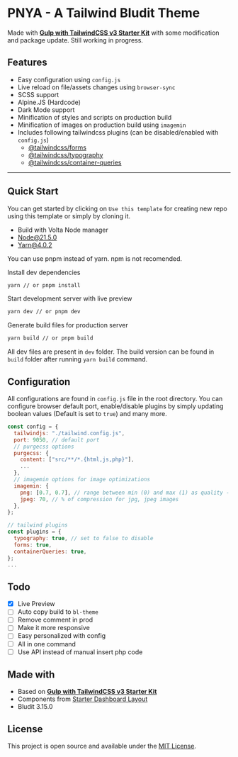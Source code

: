 # PNYA - A Tailwind Bludit Theme

Made with **[Gulp with TailwindCSS v3 Starter Kit](https://github.com/lazymozek/gulp-with-tailwindcss)** with some modification and package update. Still working in progress.

## Features

* Easy configuration using `config.js`
* Live reload on file/assets changes using `browser-sync`
* SCSS support
* Alpine.JS (Hardcode)
* Dark Mode support
* Minification of styles and scripts on production build
* Minification of images on production build using `imagemin`
* Includes following tailwindcss plugins (can be disabled/enabled with `config.js`)
    * [@tailwindcss/forms](https://github.com/tailwindlabs/tailwindcss-forms)
    * [@tailwindcss/typography](https://tailwindcss.com/docs/typography-plugin)
    * [@tailwindcss/container-queries](https://github.com/tailwindlabs/tailwindcss-container-queries)

***

## Quick Start

You can get started by clicking on `Use this template` for creating new repo using this template or simply by cloning it.

* Build with Volta Node manager
* Node@21.5.0
* Yarn@4.0.2

You can use pnpm instead of yarn. npm is not recomended.

Install dev dependencies

```sh
yarn // or pnpm install
```

Start development server with live preview

```sh
yarn dev // or pnpm dev
```

Generate build files for production server

```sh
yarn build // or pnpm build
```

All dev files are present in `dev` folder. The build version can be found in `build` folder after running `yarn build` command.

## Configuration

All configurations are found in `config.js` file in the root directory. You can configure browser default port, enable/disable plugins by simply updating boolean values (Default is set to `true`) and many more.

```js
const config = {
  tailwindjs: "./tailwind.config.js",
  port: 9050, // default port
  // purgecss options
  purgecss: {
    content: ["src/**/*.{html,js,php}"],
    ...
  },
  // imagemin options for image optimizations
  imagemin: {
    png: [0.7, 0.7], // range between min (0) and max (1) as quality - 70% with current values for png images,
    jpeg: 70, // % of compression for jpg, jpeg images
  },
};

// tailwind plugins
const plugins = {
  typography: true, // set to false to disable
  forms: true,
  containerQueries: true,
};
...
```

## Todo

* [x] Live Preview
* [ ] Auto copy build to `bl-theme`
* [ ] Remove comment in prod
* [ ] Make it more responsive
* [ ] Easy personalized with config
* [ ] All in one command
* [ ] Use API instead of manual insert php code

## Made with

* Based on **[Gulp with TailwindCSS v3 Starter Kit](https://github.com/lazymozek/gulp-with-tailwindcss)**
* Components from [Starter Dashboard Layout](https://github.com/Kamona-WD/starter-dashboard-layout)
* Bludit 3.15.0

## License

This project is open source and available under the [MIT License](https://github.com/lazymozek/gulp-with-tailwindcss/blob/main/LICENSE).